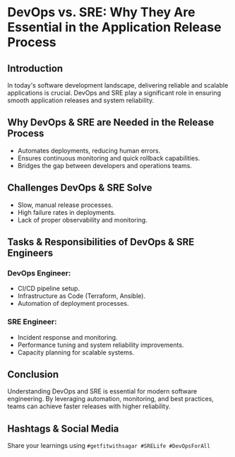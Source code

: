 # DevOps vs. SRE: Why They Are Essential in the Application Release Process  

## Introduction  
In today's software development landscape, delivering reliable and scalable applications is crucial. DevOps and SRE play a significant role in ensuring smooth application releases and system reliability.  

## Why DevOps & SRE are Needed in the Release Process  
- Automates deployments, reducing human errors.  
- Ensures continuous monitoring and quick rollback capabilities.  
- Bridges the gap between developers and operations teams.  

## Challenges DevOps & SRE Solve  
- Slow, manual release processes.  
- High failure rates in deployments.  
- Lack of proper observability and monitoring.  

## Tasks & Responsibilities of DevOps & SRE Engineers  
### DevOps Engineer:  
- CI/CD pipeline setup.  
- Infrastructure as Code (Terraform, Ansible).  
- Automation of deployment processes.  

### SRE Engineer:  
- Incident response and monitoring.  
- Performance tuning and system reliability improvements.  
- Capacity planning for scalable systems.  

## Conclusion  
Understanding DevOps and SRE is essential for modern software engineering. By leveraging automation, monitoring, and best practices, teams can achieve faster releases with higher reliability.  

## Hashtags & Social Media  
Share your learnings using `#getfitwithsagar #SRELife #DevOpsForAll`  
